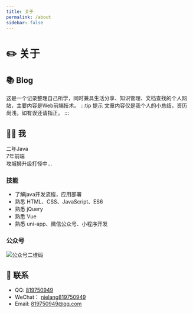```yaml
---
title: 关于
permalink: /about
sidebar: false
---
```


# :pencil2: 关于   

## :books: Blog
这是一个记录整理自己所学，同时兼具生活分享、知识管理、文档查找的个人网站，主要内容是Web前端技术。
:::tip 提示
文章内容仅是我个人的小总结，资历尚浅，如有误还请指正。
:::

## :haircut_man: 我
二年Java  
7年前端  
攻城狮升级打怪中...  


### 技能
* 了解java开发流程，应用部署
* 熟悉 HTML、CSS、JavaScript、ES6
* 熟悉 jQuery 
* 熟悉 Vue
* 熟悉 uni-app、微信公众号、小程序开发

### 公众号
<img :src="$withBase('/img/wechat.jpg')" alt="公众号二维码">

## :email: 联系
- QQ: <a href="tencent://message/?uin=819750949&Site=&Menu=yes">819750949</a>
- WeChat： <a href="weixin://">nielang819750949</a>
- Email:  <a href="mailto:819750949@qq.com">819750949@qq.com</a>
